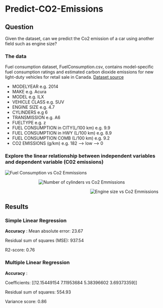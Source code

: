 # Predict-CO2-Emissions

## Question
Given the dataset, can we predict the Co2 emission of a car using another field such as engine size?

### The data 
Fuel consumption dataset, FuelConsumption.csv, contains model-specific fuel consumption ratings and estimated carbon dioxide emissions for new light-duty vehicles for retail sale in Canada. [Dataset source](https://open.canada.ca/data/en/dataset/98f1a129-f628-4ce4-b24d-6f16bf24dd64?utm_medium=Exinfluencer&utm_source=Exinfluencer&utm_content=000026UJ&utm_term=10006555&utm_id=NA-SkillsNetwork-Channel-SkillsNetworkCoursesIBMDeveloperSkillsNetworkML0101ENSkillsNetwork1047-2023-01-01) 

* MODELYEAR e.g. 2014
* MAKE e.g. Acura
* MODEL e.g. ILX
* VEHICLE CLASS e.g. SUV
* ENGINE SIZE e.g. 4.7
* CYLINDERS e.g 6
* TRANSMISSION e.g. A6
* FUELTYPE e.g. z
* FUEL CONSUMPTION in CITY(L/100 km) e.g. 9.9
* FUEL CONSUMPTION in HWY (L/100 km) e.g. 8.9
* FUEL CONSUMPTION COMB (L/100 km) e.g. 9.2
* CO2 EMISSIONS (g/km) e.g. 182 --> low --> 0

### Explore the linear relationship between independent variables and dependent variable (C02 emissions)
<p align="left">
  <img src="https://imgur.com/7BgFxYs.png" alt="Fuel Consumption vs Co2 Emmissions" />
</p>
<p align="center">
  <img src="https://imgur.com/2yEplDY.png" alt="Number of cylinders vs Co2 Emmissions" />
</p>
<p align="right">
  <img src="https://imgur.com/ElcKLuT.png" alt="Engine size vs Co2 Emmissions" />
</p>

## Results

### Simple Linear Regression

__Accuracy__ :
Mean absolute error: 23.67

Residual sum of squares (MSE): 937.54

R2-score: 0.76

### Multiple Linear Regression

__Accuracy__ :

Coefficients: [[12.15449154  7.11953684  5.38396602  3.69373359]]

Residual sum of squares: 554.93

Variance score: 0.86
 